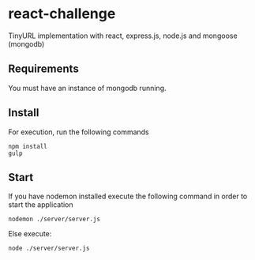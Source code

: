 # react-challenge
TinyURL implementation with react, express.js, node.js and mongoose (mongodb)

## Requirements
You must have an instance of mongodb running.

## Install
For execution, run the following commands

```
npm install
gulp
```

## Start
If you have nodemon installed execute the following command in order to start the application
```
nodemon ./server/server.js
```

Else execute:

```
node ./server/server.js
```
